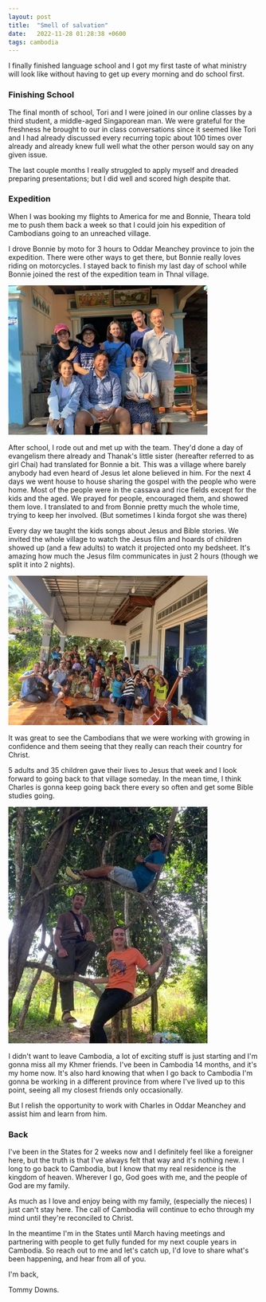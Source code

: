 ```yaml
---
layout: post
title:  "Smell of salvation"
date:   2022-11-28 01:28:38 +0600
tags: cambodia
---
```


I finally finished language school and I got my first taste of what ministry will look like without having to get up every morning and do school first. 



### Finishing School

The final month of school, Tori and I were joined in our online classes by a third student, a middle-aged Singaporean man. We were grateful for the freshness he brought to our in class conversations since it seemed like Tori and I had already discussed every recurring topic about 100 times over already and already knew full well what the other person would say on any given issue.

The last couple months I really struggled to apply myself and dreaded preparing presentations; but I did well and scored high despite that.

### Expedition

When I was booking my flights to America for me and Bonnie, Theara told me to push them back a week so that I could join his expedition of Cambodians going to an unreached village. 

I drove Bonnie by moto for 3 hours to Oddar Meanchey province to join the expedition. There were other ways to get there, but Bonnie really loves riding on motorcycles. I stayed back to finish my last day of school while Bonnie joined the rest of the expedition team in Thnal village.

![Cambodian expedition team](/assets/pics/2022/eteam.jpg)

After school, I rode out and met up with the team. They'd done a day of evangelism there already and Thanak's little sister (hereafter referred to as girl Chai) had translated for Bonnie a bit. This was a village where barely anybody had even heard of Jesus let alone believed in him. For the next 4 days we went house to house sharing the gospel with the people who were home. Most of the people were in the cassava and rice fields except for the kids and the aged. We prayed for people, encouraged them, and showed them love. I translated to and from Bonnie pretty much the whole time, trying to keep her involved. (But sometimes I kinda forgot she was there)

Every day we taught the kids songs about Jesus and Bible stories. We invited the whole village to watch the Jesus film and hoards of children showed up (and a few adults) to watch it projected onto my bedsheet. It's amazing how much the Jesus film communicates in just 2 hours (though we split it into 2 nights).

![Kids](/assets/pics/2022/kids.jpg)

It was great to see the Cambodians that we were working with growing in confidence and them seeing that they really can reach their country for Christ.

5 adults and 35 children gave their lives to Jesus that week and I look forward to going back to that village someday. In the mean time, I think Charles is gonna keep going back there every so often and get some Bible studies going.

![3 Monkeys](/assets/pics/2022/3monkeys.jpg)

I didn't want to leave Cambodia, a lot of exciting stuff is just starting and I'm gonna miss all my Khmer friends. I've been in Cambodia 14 months, and it's my home now. It's also hard knowing that when I go back to Cambodia I'm gonna be working in a different province from where I've lived up to this point, seeing all my closest friends only occasionally.

But I relish the opportunity to work with Charles in Oddar Meanchey and assist him and learn from him.

### Back

I've been in the States for 2 weeks now and I definitely feel like a foreigner here, but the truth is that I've always felt that way and it's nothing new. I long to go back to Cambodia, but I know that my real residence is the kingdom of heaven. Wherever I go, God goes with me, and the people of God are my family.

As much as I love and enjoy being with my family, (especially the nieces) I just can't stay here. The call of Cambodia will continue to echo through my mind until they're reconciled to Christ.

In the meantime I'm in the States until March having meetings and partnering with people to get fully funded for my next couple years in Cambodia. So reach out to me and let's catch up, I'd love to share what's been happening, and hear from all of you.

I'm back,

Tommy Downs.

